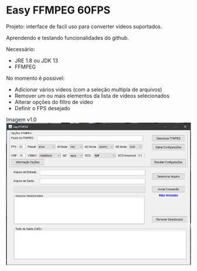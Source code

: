 # Easy FFMPEG 60FPS

<p>Projeto: interface de facil uso para converter videos suportados.</p>
<p>Aprendendo e testando funcionalidades do github.</p>

Necessário:
- JRE 1.8 ou JDK 13
- FFMPEG

No momento é possivel:
- Adicionar vários videos (com a seleção multipla de arquivos)
- Remover um ou mais elementos da lista de videos selecionados
- Alterar opções do filtro de video
- Definir o FPS desejado

Imagem v1.0
![screenshot](https://github.com/Neerosh/EasyFFMPEG/blob/main/Untitled.png)

